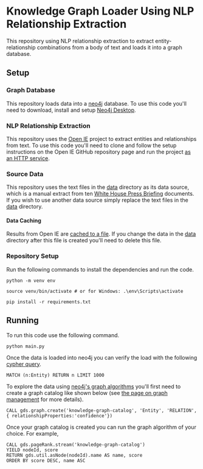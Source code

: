# Knowledge Graph Loader Using NLP Relationship Extraction

This repository using NLP relationship extraction to extract entity-relationship combinations from a body of text and loads it into a graph database.

## Setup

### Graph Database

This repository loads data into a [neo4j](https://neo4j.com/) database. To use this code you'll need to download, install and setup [Neo4j Desktop](https://neo4j.com/download/).

### NLP Relationship Extraction

This repository uses the [Open IE](https://www.github.com/dair-iitd/OpenIE-standalone/) project to extract entities and relationships from text. To use this code you'll need to clone and follow the setup instructions on the Open IE GitHub repository page and run the project [as an HTTP service](https://github.com/dair-iitd/OpenIE-standalone/#running-as-http-server).

### Source Data

This repository uses the text files in the [data](./data) directory as its data source, which is a manual extract from ten [White House Press Briefing](https://www.whitehouse.gov/briefing-room/press-briefings/) documents. If you wish to use another data source simply replace the text files in the [data](./data) directory.

#### Data Caching

Results from Open IE are [cached to a file](./data/cache/entity_connections.cache). If you change the data in the [data](./data) directory after this file is created you'll need to delete this file.

### Repository Setup

Run the following commands to install the dependencies and run the code.

```
python -m venv env

source venv/bin/activate # or for Windows: .\env\Scripts\activate

pip install -r requirements.txt
```

## Running

To run this code use the following command.

```
python main.py
```

Once the data is loaded into neo4j you can verify the load with the following [cypher query](https://neo4j.com/docs/cypher-manual/current/).

```
MATCH (n:Entity) RETURN n LIMIT 1000
```

To explore the data using [neo4j's graph algorithms](https://neo4j.com/docs/graph-data-science/current/algorithms/) you'll first need to create a graph catalog like shown below (see [the page on graph management](https://neo4j.com/docs/graph-data-science/current/management-ops/) for more details).

```
CALL gds.graph.create('knowledge-graph-catalog', 'Entity', 'RELATION', { relationshipProperties:'confidence'})
```

Once your graph catalog is created you can run the graph algorithm of your choice. For example, 

```
CALL gds.pageRank.stream('knowledge-graph-catalog')
YIELD nodeId, score
RETURN gds.util.asNode(nodeId).name AS name, score
ORDER BY score DESC, name ASC
```
